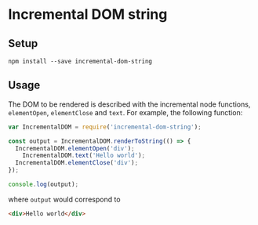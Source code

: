 # Incremental DOM string

## Setup

```
npm install --save incremental-dom-string
```

## Usage

The DOM to be rendered is described with the incremental node functions, `elementOpen`, `elementClose` and `text`. For example, the following function:

```js
var IncrementalDOM = require('incremental-dom-string');

const output = IncrementalDOM.renderToString(() => {
  IncrementalDOM.elementOpen('div');
    IncrementalDOM.text('Hello world');
  IncrementalDOM.elementClose('div');
});

console.log(output);
```
where `output` would correspond to

```html
<div>Hello world</div>
```
